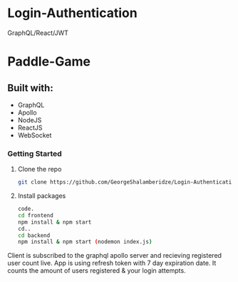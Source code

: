 # Login-Authentication
GraphQL/React/JWT

# Paddle-Game

## Built with: 
 - GraphQL
 - Apollo
 - NodeJS
 - ReactJS
 - WebSocket

### Getting Started

1. Clone the repo
   ```sh
   git clone https://github.com/GeorgeShalamberidze/Login-Authentication.git
   ```
2. Install packages
   ```sh
   code.
   cd frontend
   npm install & npm start
   cd..
   cd backend
   npm install & npm start (nodemon index.js)
   ```

Client is subscribed to the graphql apollo server and recieving registered user count live.
App is using refresh token with 7 day expiration date. 
It counts the amount of users registered & your login attempts.
